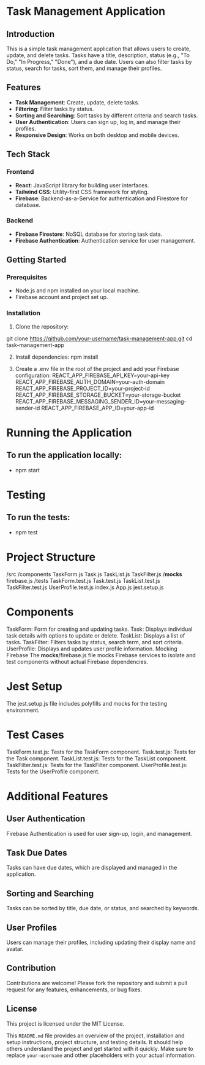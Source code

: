 # Task Management Application

## Introduction

This is a simple task management application that allows users to create, update, and delete tasks. Tasks have a title, description, status (e.g., "To Do," "In Progress," "Done"), and a due date. Users can also filter tasks by status, search for tasks, sort them, and manage their profiles.

## Features

- **Task Management**: Create, update, delete tasks.
- **Filtering**: Filter tasks by status.
- **Sorting and Searching**: Sort tasks by different criteria and search tasks.
- **User Authentication**: Users can sign up, log in, and manage their profiles.
- **Responsive Design**: Works on both desktop and mobile devices.

## Tech Stack

### Frontend

- **React**: JavaScript library for building user interfaces.
- **Tailwind CSS**: Utility-first CSS framework for styling.
- **Firebase**: Backend-as-a-Service for authentication and Firestore for database.

### Backend

- **Firebase Firestore**: NoSQL database for storing task data.
- **Firebase Authentication**: Authentication service for user management.

## Getting Started

### Prerequisites

- Node.js and npm installed on your local machine.
- Firebase account and project set up.

### Installation

1. Clone the repository:

git clone https://github.com/your-username/task-management-app.git
cd task-management-app

2. Install dependencies:
npm install

3. Create a .env file in the root of the project and add your Firebase configuration:
REACT_APP_FIREBASE_API_KEY=your-api-key
REACT_APP_FIREBASE_AUTH_DOMAIN=your-auth-domain
REACT_APP_FIREBASE_PROJECT_ID=your-project-id
REACT_APP_FIREBASE_STORAGE_BUCKET=your-storage-bucket
REACT_APP_FIREBASE_MESSAGING_SENDER_ID=your-messaging-sender-id
REACT_APP_FIREBASE_APP_ID=your-app-id

# Running the Application
## To run the application locally: 
- npm start

# Testing
## To run the tests: 
- npm test

# Project Structure
/src
  /components
    TaskForm.js
    Task.js
    TaskList.js
    TaskFilter.js
  /__mocks__
    firebase.js
  /tests
    TaskForm.test.js
    Task.test.js
    TaskList.test.js
    TaskFilter.test.js
    UserProfile.test.js
  index.js
  App.js
  jest.setup.js

  # Components
TaskForm: Form for creating and updating tasks.
Task: Displays individual task details with options to update or delete.
TaskList: Displays a list of tasks.
TaskFilter: Filters tasks by status, search term, and sort criteria.
UserProfile: Displays and updates user profile information.
Mocking Firebase
The __mocks__/firebase.js file mocks Firebase services to isolate and test components without actual Firebase dependencies.

# Jest Setup
The jest.setup.js file includes polyfills and mocks for the testing environment.

# Test Cases
TaskForm.test.js: Tests for the TaskForm component.
Task.test.js: Tests for the Task component.
TaskList.test.js: Tests for the TaskList component.
TaskFilter.test.js: Tests for the TaskFilter component.
UserProfile.test.js: Tests for the UserProfile component.

# Additional Features
## User Authentication
Firebase Authentication is used for user sign-up, login, and management.

## Task Due Dates
Tasks can have due dates, which are displayed and managed in the application.

## Sorting and Searching
Tasks can be sorted by title, due date, or status, and searched by keywords.

## User Profiles
Users can manage their profiles, including updating their display name and avatar.

## Contribution
Contributions are welcome! Please fork the repository and submit a pull request for any features, enhancements, or bug fixes.

## License
This project is licensed under the MIT License.



This `README.md` file provides an overview of the project, installation and setup instructions, project structure, and testing details. It should help others understand the project and get started with it quickly. Make sure to replace `your-username` and other placeholders with your actual information.









